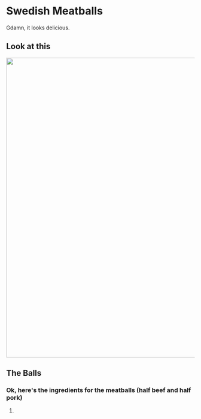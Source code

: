 # Swedish Meatballs

Gdamn, it looks delicious.

## Look at this

<img src="https://pinchofyum.com/wp-content/uploads/Swedish-Meatballs-Square-1.jpg" width="800">

## The Balls

### Ok, here's the ingredients for the meatballs (half **beef** and half __pork__)

1. 
